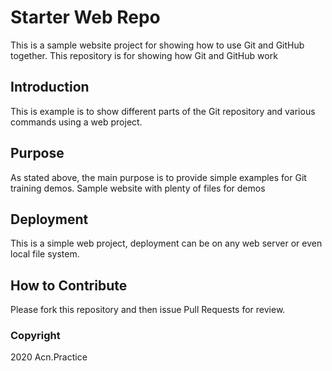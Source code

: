 # Starter Web Repo
This is a sample website project for showing how to use Git and GitHub together.
This repository is for showing how Git and GitHub work
## Introduction
This is example is to show different parts of the Git repository and various commands using a web project.

## Purpose
As stated above, the main purpose is to provide simple examples for Git training demos.
Sample website with plenty of files for demos

## Deployment
This is a simple web project, deployment can be on any web server or even local file system.

## How to Contribute
Please fork this repository and then issue Pull Requests for review.

### Copyright

2020 Acn.Practice